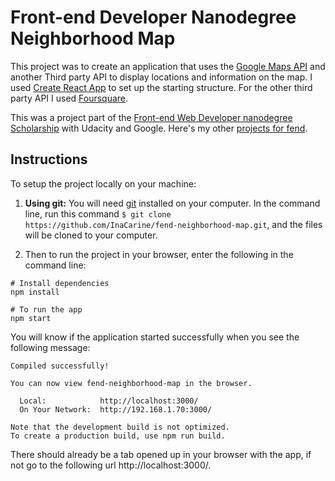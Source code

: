 # Front-end Developer Nanodegree Neighborhood Map
This project was to create an application that uses the [Google Maps API](https://cloud.google.com/maps-platform/) and another Third party API to display locations and information on the map. I used [Create React App](https://github.com/facebookincubator/create-react-app) to set up the starting structure. For the other third party API I used [Foursquare](https://developer.foursquare.com/).

This was a project part of the [Front-end Web Developer nanodegree Scholarship](https://eu.udacity.com/course/front-end-web-developer-nanodegree--nd001) with Udacity and Google. Here's my other [projects for fend](https://inacarine.github.io/fend).

## Instructions
To setup the project locally on your machine:
1. **Using git:** You will need [git](https://git-scm.com/) installed on your computer. In the command line, run this command `$ git clone https://github.com/InaCarine/fend-neighborhood-map.git`, and the files will be cloned to your computer.

2. Then to run the project in your browser, enter the following in the command line:
```
# Install dependencies
npm install

# To run the app
npm start
```

You will know if the application started successfully when you see the following message:
```
Compiled successfully!

You can now view fend-neighborhood-map in the browser.

  Local:            http://localhost:3000/
  On Your Network:  http://192.168.1.70:3000/

Note that the development build is not optimized.
To create a production build, use npm run build.
```

There should already be a tab opened up in your browser with the app, if not go to the following url http://localhost:3000/.
